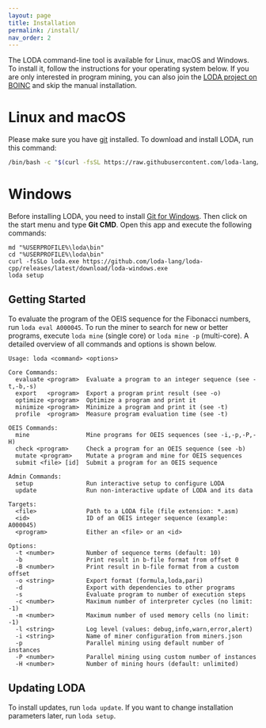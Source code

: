 ```yaml
---
layout: page
title: Installation
permalink: /install/
nav_order: 2
---
```


The LODA command-line tool is available for Linux, macOS and Windows. To install it, follow the instructions for your operating system below. If you are only interested in program mining, you can also join the [LODA project on BOINC](https://boinc.loda-lang.org/loda/) and skip the manual installation.

# Linux and macOS

Please make sure you have [git](https://git-scm.com/) installed.
To download and install LODA, run this command:

```bash
/bin/bash -c "$(curl -fsSL https://raw.githubusercontent.com/loda-lang/loda-cpp/main/install.sh)"
```

# Windows

Before installing LODA, you need to install [Git for Windows](https://git-scm.com/download/win). Then click on the start menu and type **Git CMD**. Open this app and execute the following commands:

```
md "%USERPROFILE%\loda\bin"
cd "%USERPROFILE%\loda\bin"
curl -fsSLo loda.exe https://github.com/loda-lang/loda-cpp/releases/latest/download/loda-windows.exe
loda setup
```

## Getting Started

To evaluate the program of the OEIS sequence for the Fibonacci numbers, run `loda eval A000045`.
To run the miner to search for new or better programs, execute `loda mine` (single core) or `loda mine -p` (multi-core). A detailed overview of all commands and options is shown below.

```
Usage: loda <command> <options>

Core Commands:
  evaluate <program>  Evaluate a program to an integer sequence (see -t,-b,-s)
  export   <program>  Export a program print result (see -o)
  optimize <program>  Optimize a program and print it
  minimize <program>  Minimize a program and print it (see -t)
  profile  <program>  Measure program evaluation time (see -t)

OEIS Commands:
  mine                Mine programs for OEIS sequences (see -i,-p,-P,-H)
  check <program>     Check a program for an OEIS sequence (see -b)
  mutate <program>    Mutate a program and mine for OEIS sequences
  submit <file> [id]  Submit a program for an OEIS sequence

Admin Commands:
  setup               Run interactive setup to configure LODA
  update              Run non-interactive update of LODA and its data

Targets:
  <file>              Path to a LODA file (file extension: *.asm)
  <id>                ID of an OEIS integer sequence (example: A000045)
  <program>           Either an <file> or an <id>

Options:
  -t <number>         Number of sequence terms (default: 10)
  -b                  Print result in b-file format from offset 0
  -B <number>         Print result in b-file format from a custom offset
  -o <string>         Export format (formula,loda,pari)
  -d                  Export with dependencies to other programs
  -s                  Evaluate program to number of execution steps
  -c <number>         Maximum number of interpreter cycles (no limit: -1)
  -m <number>         Maximum number of used memory cells (no limit: -1)
  -l <string>         Log level (values: debug,info,warn,error,alert)
  -i <string>         Name of miner configuration from miners.json
  -p                  Parallel mining using default number of instances
  -P <number>         Parallel mining using custom number of instances
  -H <number>         Number of mining hours (default: unlimited)
```

## Updating LODA

To install updates, run `loda update`. If you want to change installation parameters later, run `loda setup`.
